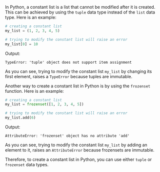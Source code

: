 In Python, a constant list is a list that cannot be modified after it is created. This can be achieved by using the `tuple` data type instead of the `list` data type. Here is an example:

```python
# creating a constant list
my_list = (1, 2, 3, 4, 5)

# trying to modify the constant list will raise an error
my_list[0] = 10
```

Output:

```
TypeError: 'tuple' object does not support item assignment
```

As you can see, trying to modify the constant list `my_list` by changing its first element, raises a `TypeError` because tuples are immutable.

Another way to create a constant list in Python is by using the `frozenset` function. Here is an example:

```python
# creating a constant list
my_list = frozenset([1, 2, 3, 4, 5])

# trying to modify the constant list will raise an error
my_list.add(6)
```

Output:

```
AttributeError: 'frozenset' object has no attribute 'add'
```

As you can see, trying to modify the constant list `my_list` by adding an element to it, raises an `AttributeError` because frozensets are immutable. 

Therefore, to create a constant list in Python, you can use either `tuple` or `frozenset` data types.